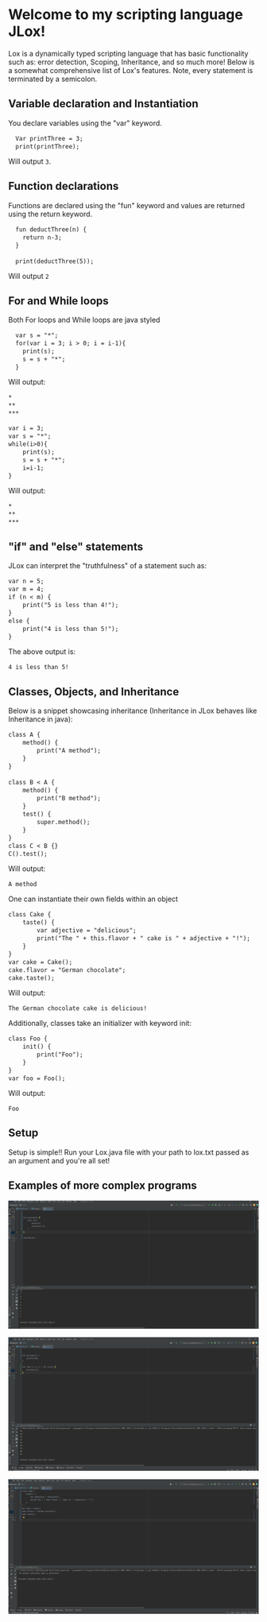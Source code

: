 # Welcome to my scripting language JLox!

Lox is a dynamically typed scripting language that has basic functionality such as: error detection, Scoping, Inheritance, and so much more! Below is a somewhat comprehensive list
of Lox's features. Note, every statement is terminated by a semicolon.

## Variable declaration and Instantiation
You declare variables using the "var" keyword.

```
  Var printThree = 3;
  print(printThree);
```
Will output ```3```.

## Function declarations
Functions are declared using the "fun" keyword and values are returned using the return keyword.

```
  fun deductThree(n) {
    return n-3;
  }

  print(deductThree(5));
```
Will output ```2```

## For and While loops
Both For loops and While loops are java styled
```
  var s = "*";
  for(var i = 3; i > 0; i = i-1){
    print(s);
    s = s + "*";
  }
```
Will output:
```
*
**
***
```


```
var i = 3;
var s = "*";
while(i>0){
    print(s);
    s = s + "*";
    i=i-1;
}
```
Will output:

```
*
**
***
```


## "if" and "else" statements
JLox can interpret the "truthfulness" of a statement such as:
```
var n = 5;
var m = 4;
if (n < m) {
    print("5 is less than 4!");
}
else {
    print("4 is less than 5!");
}

```
The above output is:
```
4 is less than 5!
```



## Classes, Objects, and Inheritance
Below is a snippet showcasing inheritance (Inheritance in JLox behaves like
Inheritance in java):

```
class A {
    method() {
        print("A method");
    }
}

class B < A {
    method() {
        print("B method");
    }
    test() {
        super.method();
    }
}
class C < B {}
C().test();
```
Will output:

```
A method
```

One can instantiate their own fields within an object
```
class Cake {
    taste() {
        var adjective = "delicious";
        print("The " + this.flavor + " cake is " + adjective + "!");
    }
}
var cake = Cake();
cake.flavor = "German chocolate";
cake.taste();
```
Will output:

```
The German chocolate cake is delicious!
```
Additionally, classes take an initializer with keyword init:

```
class Foo {
    init() {
        print("Foo");
    }
}
var foo = Foo();
```
Will output:
```
Foo
```
## Setup
Setup is simple!! Run your Lox.java file with your path to lox.txt passed as an argument and you're
all set!

## Examples of more complex programs

![Screenshot 2023-07-31 005547.png](Screenshot%202023-07-31%20005547.png)

![Screenshot 2023-07-31 005706.png](Screenshot%202023-07-31%20005706.png)

![Screenshot 2023-07-31 005729.png](Screenshot%202023-07-31%20005729.png)
